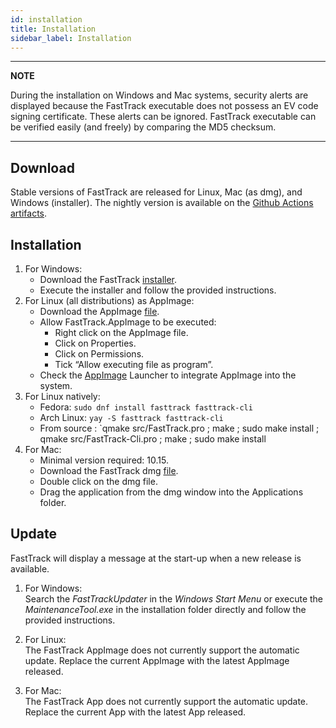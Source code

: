 ```yaml
---
id: installation
title: Installation
sidebar_label: Installation
---
```



---
**NOTE**

During the installation on Windows and Mac systems, security alerts are displayed because the FastTrack executable does not possess an EV code signing certificate.  These alerts can be ignored. FastTrack executable can be verified easily (and freely) by comparing the MD5 checksum.

---

## Download
Stable versions of FastTrack are released for Linux, Mac (as dmg), and Windows (installer). The nightly version is available on the [Github Actions artifacts](https://github.com/FastTrackOrg/FastTrack/actions).

## Installation

1.  For Windows:
    -   Download the FastTrack [installer](https://fasttrack.sh/download/FastTrackInstaller.exe).
    -   Execute the installer and follow the provided instructions.
2. For Linux (all distributions) as AppImage:
    * Download the AppImage [file](https://fasttrack.sh/download/FastTrack.AppImage).
    * Allow FastTrack.AppImage to be executed:
        - Right click on the AppImage file.
        - Click on Properties.
        - Click on Permissions.
        - Tick “Allow executing file as program”.
    * Check the [AppImage](https://appimage.org/) Launcher to integrate AppImage into the system.
3. For Linux natively:
    * Fedora: `sudo dnf install fasttrack fasttrack-cli`
    * Arch Linux: `yay -S fasttrack fasttrack-cli`
    * From source : `qmake src/FastTrack.pro ; make ; sudo make install ; qmake src/FastTrack-Cli.pro ; make ; sudo make install
4.  For Mac:
    - Minimal version required: 10.15.
    - Download the FastTrack dmg [file](https://fasttrack.sh/download/FastTrack.dmg).
    - Double click on the dmg file.
    - Drag the application from the dmg window into the Applications folder.

## Update
FastTrack will display a message at the start-up when a new release is available.

1. For Windows:  
  Search the *FastTrackUpdater* in the *Windows Start Menu* or execute the *MaintenanceTool.exe* in the installation folder directly and follow the provided instructions.

2. For Linux:  
  The FastTrack AppImage does not currently support the automatic update. Replace the current AppImage with the latest AppImage released.

3. For Mac:  
  The FastTrack App does not currently support the automatic update. Replace the current App with the latest App released.
